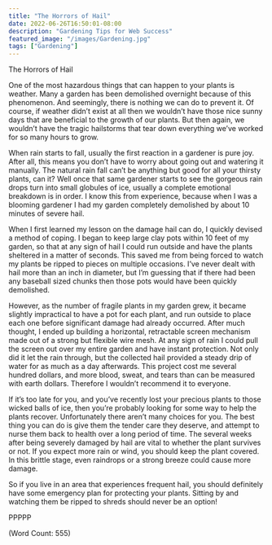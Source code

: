 ```yaml
---
title: "The Horrors of Hail"
date: 2022-06-26T16:50:01-08:00
description: "Gardening Tips for Web Success"
featured_image: "/images/Gardening.jpg"
tags: ["Gardening"]
---
```


The Horrors of Hail

One of the most hazardous things that can happen to your plants is
weather. Many a garden has been demolished overnight because of this
phenomenon. And seemingly, there is nothing we can do to prevent it. Of
course, if weather didn’t exist at all then we wouldn’t have those nice
sunny days that are beneficial to the growth of our plants. But then
again, we wouldn’t have the tragic hailstorms that tear down everything
we’ve worked for so many hours to grow.

When rain starts to fall, usually the first reaction in a gardener is pure
joy. After all, this means you don’t have to worry about going out and
watering it manually. The natural rain fall can’t be anything but good for
all your thirsty plants, can it? Well once that same gardener starts to
see the gorgeous rain drops turn into small globules of ice, usually a
complete emotional breakdown is in order. I know this from experience,
because when I was a blooming gardener I had my garden completely
demolished by about 10 minutes of severe hail.

When I first learned my lesson on the damage hail can do, I quickly
devised a method of coping. I began to keep large clay pots within 10 feet
of my garden, so that at any sign of hail I could run outside and have the
plants sheltered in a matter of seconds. This saved me from being forced
to watch my plants be ripped to pieces on multiple occasions. I’ve never
dealt with hail more than an inch in diameter, but I’m guessing that if
there had been any baseball sized chunks then those pots would have been
quickly demolished.

However, as the number of fragile plants in my garden grew, it became
slightly impractical to have a pot for each plant, and run outside to
place each one before significant damage had already occurred. After much
thought, I ended up building a horizontal, retractable screen mechanism
made out of a strong but flexible wire mesh. At any sign of rain I could
pull the screen out over my entire garden and have instant protection. Not
only did it let the rain through, but the collected hail provided a steady
drip of water for as much as a day afterwards. This project cost me
several hundred dollars, and more blood, sweat, and tears than can be
measured with earth dollars. Therefore I wouldn’t recommend it to everyone.

If it’s too late for you, and you’ve recently lost your precious plants to
those wicked balls of ice, then you’re probably looking for some way to
help the plants recover. Unfortunately there aren’t many choices for you.
The best thing you can do is give them the tender care they deserve, and
attempt to nurse them back to health over a long period of time. The
several weeks after being severely damaged by hail are vital to whether
the plant survives or not. If you expect more rain or wind, you should
keep the plant covered. In this brittle stage, even raindrops or a strong
breeze could cause more damage.

So if you live in an area that experiences frequent hail, you should
definitely have some emergency plan for protecting your plants. Sitting by
and watching them be ripped to shreds should never be an option!

PPPPP

(Word Count: 555)
